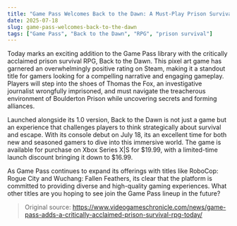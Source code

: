 ```yaml
---
title: "Game Pass Welcomes Back to the Dawn: A Must-Play Prison Survival RPG"
date: 2025-07-18
slug: game-pass-welcomes-back-to-the-dawn
tags: ["Game Pass", "Back to the Dawn", "RPG", "prison survival"]
---
```


Today marks an exciting addition to the Game Pass library with the critically acclaimed prison survival RPG, Back to the Dawn. This pixel art game has garnered an overwhelmingly positive rating on Steam, making it a standout title for gamers looking for a compelling narrative and engaging gameplay. Players will step into the shoes of Thomas the Fox, an investigative journalist wrongfully imprisoned, and must navigate the treacherous environment of Boulderton Prison while uncovering secrets and forming alliances.

Launched alongside its 1.0 version, Back to the Dawn is not just a game but an experience that challenges players to think strategically about survival and escape. With its console debut on July 18, its an excellent time for both new and seasoned gamers to dive into this immersive world. The game is available for purchase on Xbox Series X|S for $19.99, with a limited-time launch discount bringing it down to $16.99.

As Game Pass continues to expand its offerings with titles like RoboCop: Rogue City and Wuchang: Fallen Feathers, its clear that the platform is committed to providing diverse and high-quality gaming experiences. What other titles are you hoping to see join the Game Pass lineup in the future?
> Original source: https://www.videogameschronicle.com/news/game-pass-adds-a-critically-acclaimed-prison-survival-rpg-today/